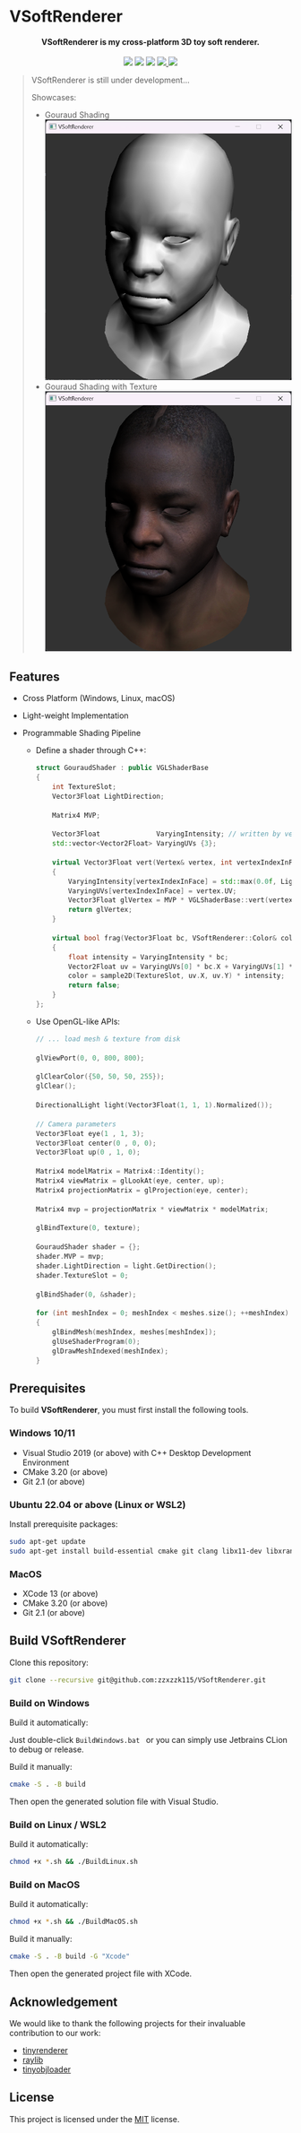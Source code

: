 # VSoftRenderer

<h4 align="center">
  <strong>VSoftRenderer</strong> is my cross-platform 3D toy soft renderer.
</h4>


<p align="center">
    <a href="https://github.com/zzxzzk115/VSoftRenderer/actions" alt="CI-Windows">
        <img src="https://img.shields.io/github/actions/workflow/status/zzxzzk115/VSoftRenderer/BuildWindows.yml?branch=master&label=CI-Windows&logo=github" /></a>
    <a href="https://github.com/zzxzzk115/VSoftRenderer/actions" alt="CI-Linux">
        <img src="https://img.shields.io/github/actions/workflow/status/zzxzzk115/VSoftRenderer/BuildLinux.yml?branch=master&label=CI-Linux&logo=github" /></a>
    <a href="https://github.com/zzxzzk115/VSoftRenderer/actions" alt="CI-MacOS">
        <img src="https://img.shields.io/github/actions/workflow/status/zzxzzk115/VSoftRenderer/BuildMacOS.yml?branch=master&label=CI-MacOS&logo=github" /></a>
    <a href="https://github.com/zzxzzk115/VSoftRenderer/issues" alt="GitHub Issues">
        <img src="https://img.shields.io/github/issues/zzxzzk115/VSoftRenderer">
    </a>
    <a href="https://github.com/zzxzzk115/VSoftRenderer/blob/master/LICENSE" alt="GitHub">
        <img src="https://img.shields.io/github/license/zzxzzk115/VSoftRenderer">
    </a>
</p>

> VSoftRenderer is still under development...
> 
> Showcases:
> 
> - Gouraud Shading
>   ![Gouraud](Media/Showcases/Gouraud.png)
> - Gouraud Shading with Texture
>   ![GouraudTexture](Media/Showcases/Gouraud_Texture.png)

## Features

- Cross Platform (Windows, Linux, macOS)
- Light-weight Implementation
- Programmable Shading Pipeline

    - Define a shader through C++:
        ```c++
        struct GouraudShader : public VGLShaderBase
        {
            int TextureSlot;
            Vector3Float LightDirection;
        
            Matrix4 MVP;
        
            Vector3Float              VaryingIntensity; // written by vertex shader, read by fragment shader
            std::vector<Vector2Float> VaryingUVs {3};
        
            virtual Vector3Float vert(Vertex& vertex, int vertexIndexInFace) override
            {
                VaryingIntensity[vertexIndexInFace] = std::max(0.0f, LightDirection * vertex.Normal);
                VaryingUVs[vertexIndexInFace] = vertex.UV;
                Vector3Float glVertex = MVP * VGLShaderBase::vert(vertex, vertexIndexInFace);
                return glVertex;
            }
        
            virtual bool frag(Vector3Float bc, VSoftRenderer::Color& color) override
            {
                float intensity = VaryingIntensity * bc;
                Vector2Float uv = VaryingUVs[0] * bc.X + VaryingUVs[1] * bc.Y + VaryingUVs[2] * bc.Z;
                color = sample2D(TextureSlot, uv.X, uv.Y) * intensity;
                return false;
            }
        };
        ```
      
    - Use OpenGL-like APIs:
      ```c++
      // ... load mesh & texture from disk

      glViewPort(0, 0, 800, 800);
      
      glClearColor({50, 50, 50, 255});
      glClear();
      
      DirectionalLight light(Vector3Float(1, 1, 1).Normalized());

      // Camera parameters
      Vector3Float eye(1 , 1, 3);
      Vector3Float center(0 , 0, 0);
      Vector3Float up(0 , 1, 0);

      Matrix4 modelMatrix = Matrix4::Identity();
      Matrix4 viewMatrix = glLookAt(eye, center, up);
      Matrix4 projectionMatrix = glProjection(eye, center);

      Matrix4 mvp = projectionMatrix * viewMatrix * modelMatrix;

      glBindTexture(0, texture);

      GouraudShader shader = {};
      shader.MVP = mvp;
      shader.LightDirection = light.GetDirection();
      shader.TextureSlot = 0;

      glBindShader(0, &shader);

      for (int meshIndex = 0; meshIndex < meshes.size(); ++meshIndex)
      {
          glBindMesh(meshIndex, meshes[meshIndex]);
          glUseShaderProgram(0);
          glDrawMeshIndexed(meshIndex);
      }
      ```

## Prerequisites

To build **VSoftRenderer**, you must first install the following tools.

### Windows 10/11

- Visual Studio 2019 (or above) with C++ Desktop Development Environment
- CMake 3.20 (or above)
- Git 2.1 (or above)

### Ubuntu 22.04 or above (Linux or WSL2)

Install prerequisite packages:

```bash
sudo apt-get update
sudo apt-get install build-essential cmake git clang libx11-dev libxrandr-dev libxrender-dev libglvnd-dev libxinerama-dev libxcursor-dev libxi-dev
```

### MacOS

- XCode 13 (or above)
- CMake 3.20 (or above)
- Git 2.1 (or above)

## Build VSoftRenderer

Clone this repository:

```bash
git clone --recursive git@github.com:zzxzzk115/VSoftRenderer.git
```

### Build on Windows

Build it automatically:

Just double-click `BuildWindows.bat ` or you can simply use Jetbrains CLion to debug or release.

Build it manually:

```bash
cmake -S . -B build
```

Then open the generated solution file with Visual Studio.

### Build on Linux / WSL2

Build it automatically:

```bash
chmod +x *.sh && ./BuildLinux.sh
```

### Build on MacOS

Build it automatically:

```bash
chmod +x *.sh && ./BuildMacOS.sh
```

Build it manually:

```bash
cmake -S . -B build -G "Xcode"
```

Then open the generated project file with XCode.
  
## Acknowledgement

We would like to thank the following projects for their invaluable contribution to our work:

- [tinyrenderer](https://github.com/ssloy/tinyrenderer)
- [raylib](https://github.com/raysan5/raylib)
- [tinyobjloader](https://github.com/tinyobjloader/tinyobjloader)

## License

This project is licensed under the [MIT](https://github.com/zzxzzk115/VSoftRenderer/blob/master/LICENSE) license.